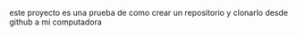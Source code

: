 este proyecto es una prueba de como crear un repositorio y clonarlo desde github a mi computadora 

